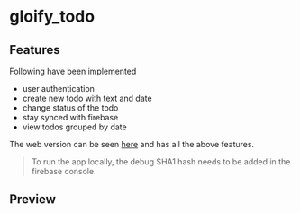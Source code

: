 # gloify_todo

## Features

Following have been implemented

- user authentication
- create new todo with text and date
- change status of the todo
- stay synced with firebase
- view todos grouped by date

The web version can be seen [here](https://gloify-todo.web.app) and has all the above features.

> To run the app locally, the debug SHA1 hash needs to be added in the firebase console.

## Preview
